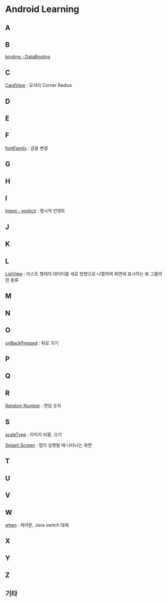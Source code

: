 # Android Learning

## A

## B
[binding - DataBinding](https://github.com/okrecords/AppEightDice#databinding)

## C
[CardView](https://github.com/okrecords/AppEightPhotoAlbum#cardview) : 모서리 Corner Radius

## D

## E

## F
[fontFamily](https://github.com/okrecords/AppEightGoodWords#fontfamily) : 글꼴 변경

## G

## H

## I
[Intent - explicit](https://github.com/okrecords/AppEightPhotoAlbum#intent---explicit) : 명시적 인텐트

## J

## K

## L
[ListView](https://github.com/okrecords/AppEightGoodWords#listview) : 리스트 형태의 데이터를 세로 방향으로 나열하여 화면에 표시하는 뷰 그룹의 한 종류

## M

## N

## O
[onBackPressed](https://github.com/okrecords/AppEightGoodWords#onbackpressed) : 뒤로 가기

## P

## Q

## R
[Random Number](https://github.com/okrecords/AppEightDice#random-number) : 랜덤 숫자

## S
[scaleType](https://github.com/okrecords/AppEightPhotoAlbum#scaletype) : 이미지 비율, 크기

[Splash Screen](https://github.com/okrecords/AppEightPhotoAlbum#splash-screen) : 앱이 실행될 때 나타나는 화면

## T

## U

## V

## W
[when](https://github.com/okrecords/AppEightDice#when) : 제어문, Java switch 대체

## X

## Y

## Z

## 기타
